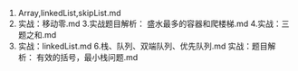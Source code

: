1. Array,linkedList,skipList.md
2. 实战：移动零.md
3.实战题目解析： 盛水最多的容器和爬楼梯.md
4.实战：三题之和.md
5. 实战：linkedList.md
6.栈、队列、双端队列、优先队列.md
实战：题目解析： 有效的括号，最小栈问题.md